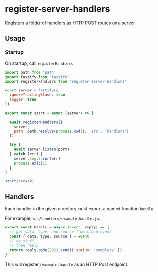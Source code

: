 # register-server-handlers

Registers a folder of handlers as HTTP POST routes on a server

## Usage

### Startup

On startup, call `registerHandlers`

```javascript
import path from 'path'
import fastify from 'fastify'
import registerHandlers from 'register-server-handlers'

const server = fastify({
  ignoreTrailingSlash: true,
  logger: true
})

export const start = async (server) => {

  await registerHandlers({
    server,
    path: path.resolve(process.cwd(), 'src', 'handlers')
  })

  try {
    await server.listen(port)
  } catch (err) {
    server.log.error(err)
    process.exit(1)
  }
}

start(server)
```

## Handlers

Each handler in the given directory must export a named function `handle`

For example, `src/handlers/example.handle.js`:

```javascript
export const handle = async (event, reply) => {
  // get data, type, and source from cloud event
  const { data, type, source } = event
  // do stuff
  // then reply
  return reply.code(202).send({ status: 'complete' })
}
```

This will register `/example.handle` as an HTTP Post endpoint.